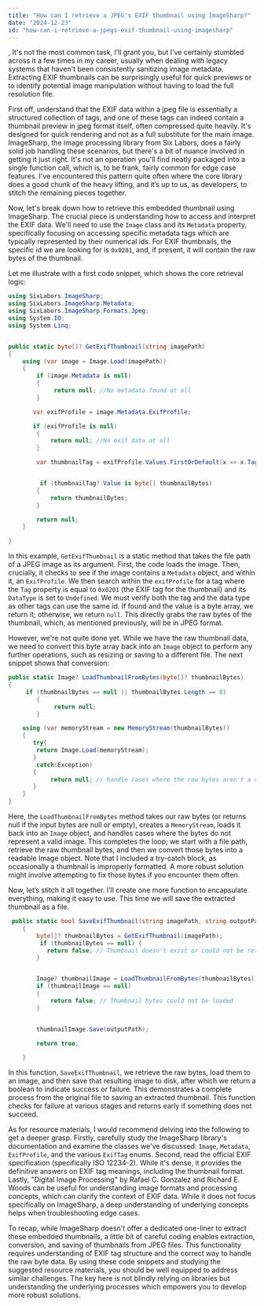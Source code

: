 ```yaml
---
title: "How can I retrieve a JPEG's EXIF thumbnail using ImageSharp?"
date: "2024-12-23"
id: "how-can-i-retrieve-a-jpegs-exif-thumbnail-using-imagesharp"
---
```


,  It's not the most common task, I’ll grant you, but I’ve certainly stumbled across it a few times in my career, usually when dealing with legacy systems that haven't been consistently sanitizing image metadata. Extracting EXIF thumbnails can be surprisingly useful for quick previews or to identify potential image manipulation without having to load the full resolution file.

First off, understand that the EXIF data within a jpeg file is essentially a structured collection of tags, and one of these tags can indeed contain a thumbnail preview in jpeg format itself, often compressed quite heavily. It's designed for quick rendering and not as a full substitute for the main image. ImageSharp, the image processing library from Six Labors, does a fairly solid job handling these scenarios, but there's a bit of nuance involved in getting it just right. It's not an operation you'll find neatly packaged into a single function call, which is, to be frank, fairly common for edge case features. I've encountered this pattern quite often where the core library does a good chunk of the heavy lifting, and it’s up to us, as developers, to stitch the remaining pieces together.

Now, let's break down how to retrieve this embedded thumbnail using ImageSharp. The crucial piece is understanding how to access and interpret the EXIF data. We'll need to use the `Image` class and its `Metadata` property, specifically focusing on accessing specific metadata tags which are typically represented by their numerical ids. For EXIF thumbnails, the specific id we are looking for is `0x0201`, and, if present, it will contain the raw bytes of the thumbnail.

Let me illustrate with a first code snippet, which shows the core retrieval logic:

```csharp
using SixLabors.ImageSharp;
using SixLabors.ImageSharp.Metadata;
using SixLabors.ImageSharp.Formats.Jpeg;
using System.IO;
using System.Linq;


public static byte[]? GetExifThumbnail(string imagePath)
{
    using (var image = Image.Load(imagePath))
    {
        if (image.Metadata is null)
        {
             return null; //No metadata found at all
        }

       var exifProfile = image.Metadata.ExifProfile;

       if (exifProfile is null)
        {
            return null; //No exif data at all
        }

        var thumbnailTag = exifProfile.Values.FirstOrDefault(x => x.Tag == (ushort)0x0201 && x.DataType == ExifDataType.Undefined);


         if (thumbnailTag?.Value is byte[] thumbnailBytes)
        {
            return thumbnailBytes;
        }

        return null;
    }

}
```

In this example, `GetExifThumbnail` is a static method that takes the file path of a JPEG image as its argument. First, the code loads the image. Then, crucially, it checks to see if the image contains a `Metadata` object, and within it, an `ExifProfile`. We then search within the `exifProfile` for a tag where the `Tag` property is equal to `0x0201` (the EXIF tag for the thumbnail) and its `DataType` is set to `Undefined`. We must verify both the tag and the data type as other tags can use the same id. If found and the value is a byte array, we return it; otherwise, we return `null`. This directly grabs the raw bytes of the thumbnail, which, as mentioned previously, will be in JPEG format.

However, we're not quite done yet. While we have the raw thumbnail data, we need to convert this byte array back into an `Image` object to perform any further operations, such as resizing or saving to a different file. The next snippet shows that conversion:

```csharp
public static Image? LoadThumbnailFromBytes(byte[]? thumbnailBytes)
{
     if (thumbnailBytes == null || thumbnailBytes.Length == 0)
        {
             return null;
        }

    using (var memoryStream = new MemoryStream(thumbnailBytes))
    {
       try{
        return Image.Load(memoryStream);
       }
        catch(Exception)
       {
            return null; // handle cases where the raw bytes aren't a valid image
       }
    }
}
```

Here, the `LoadThumbnailFromBytes` method takes our raw bytes (or returns null if the input bytes are null or empty), creates a `MemoryStream`, loads it back into an `Image` object, and handles cases where the bytes do not represent a valid image. This completes the loop; we start with a file path, retrieve the raw thumbnail bytes, and then we convert those bytes into a readable Image object. Note that I included a try-catch block, as occasionally a thumbnail is improperly formatted. A more robust solution might involve attempting to fix those bytes if you encounter them often.

Now, let’s stitch it all together. I’ll create one more function to encapsulate everything, making it easy to use. This time we will save the extracted thumbnail as a file.

```csharp
 public static bool SaveExifThumbnail(string imagePath, string outputPath)
    {
        byte[]? thumbnailBytes = GetExifThumbnail(imagePath);
         if (thumbnailBytes == null) {
           return false; // Thumbnail doesn't exist or could not be retrieved
        }


        Image? thumbnailImage = LoadThumbnailFromBytes(thumbnailBytes);
        if (thumbnailImage == null)
        {
            return false; // Thumbnail bytes could not be loaded
        }


        thumbnailImage.Save(outputPath);

        return true;

    }
```

In this function, `SaveExifThumbnail`, we retrieve the raw bytes, load them to an image, and then save that resulting image to disk, after which we return a boolean to indicate success or failure. This demonstrates a complete process from the original file to saving an extracted thumbnail. This function checks for failure at various stages and returns early if something does not succeed.

As for resource materials, I would recommend delving into the following to get a deeper grasp. Firstly, carefully study the ImageSharp library's documentation and examine the classes we've discussed: `Image`, `Metadata`, `ExifProfile`, and the various `ExifTag` enums. Second, read the official EXIF specification (specifically ISO 12234-2). While it's dense, it provides the definitive answers on EXIF tag meanings, including the thumbnail format. Lastly, "Digital Image Processing" by Rafael C. Gonzalez and Richard E. Woods can be useful for understanding image formats and processing concepts, which can clarify the context of EXIF data. While it does not focus specifically on ImageSharp, a deep understanding of underlying concepts helps when troubleshooting edge cases.

To recap, while ImageSharp doesn't offer a dedicated one-liner to extract these embedded thumbnails, a little bit of careful coding enables extraction, conversion, and saving of thumbnails from JPEG files. This functionality requires understanding of EXIF tag structure and the correct way to handle the raw byte data. By using these code snippets and studying the suggested resource materials, you should be well equipped to address similar challenges. The key here is not blindly relying on libraries but understanding the underlying processes which empowers you to develop more robust solutions.
